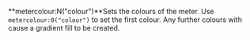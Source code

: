 **metercolour:N("colour")**Sets the colours of the meter. Use `metercolour:0("colour")` to set the first colour. Any further colours with cause a gradient fill to be created. 